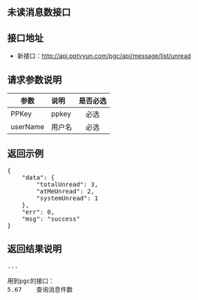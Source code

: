 未读消息数接口
----------

接口地址
----------
  * 新接口：http://api.pptvyun.com/pgc/api/message/list/unread

请求参数说明
----------
|  参数         |说明          |是否必选|
| ------------- |:-------------|:-----:|
| PPKey      | ppkey |必选|
| userName   | 用户名 |必选    |
返回示例
----------
<pre>
{
    "data": {
        "totalUnread": 3,
        "atMeUnread": 2,
        "systemUnread": 1
    },
    "err": 0,
    "msg": "success"
}
</pre>

返回结果说明
----------
<pre>
...

用到pgc的接口：
5.67	查询消息件数
</pre>